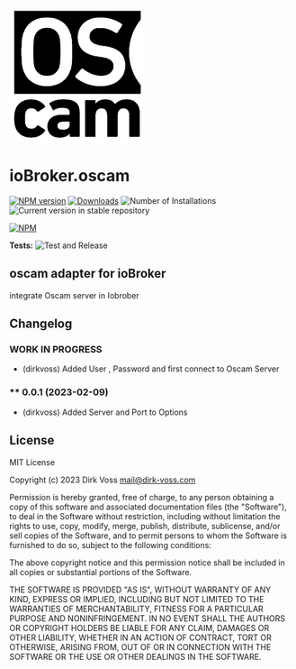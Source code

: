![Logo](admin/oscam.png)
# ioBroker.oscam

[![NPM version](https://img.shields.io/npm/v/iobroker.oscam.svg)](https://www.npmjs.com/package/iobroker.oscam)
[![Downloads](https://img.shields.io/npm/dm/iobroker.oscam.svg)](https://www.npmjs.com/package/iobroker.oscam)
![Number of Installations](https://iobroker.live/badges/oscam-installed.svg)
![Current version in stable repository](https://iobroker.live/badges/oscam-stable.svg)

[![NPM](https://nodei.co/npm/iobroker.oscam.png?downloads=true)](https://nodei.co/npm/iobroker.oscam/)

**Tests:** ![Test and Release](https://github.com/dirkvoss/ioBroker.oscam/workflows/Test%20and%20Release/badge.svg)

## oscam adapter for ioBroker

integrate Oscam server in Iobrober

## Changelog
<!--
    Placeholder for the next version (at the beginning of the line):
    ### **WORK IN PROGRESS**
-->

### **WORK IN PROGRESS**
* (dirkvoss) Added User , Password and first connect to Oscam Server

### ** 0.0.1 (2023-02-09)
* (dirkvoss) Added Server and Port to Options

## License
MIT License

Copyright (c) 2023 Dirk Voss <mail@dirk-voss.com>

Permission is hereby granted, free of charge, to any person obtaining a copy
of this software and associated documentation files (the "Software"), to deal
in the Software without restriction, including without limitation the rights
to use, copy, modify, merge, publish, distribute, sublicense, and/or sell
copies of the Software, and to permit persons to whom the Software is
furnished to do so, subject to the following conditions:

The above copyright notice and this permission notice shall be included in all
copies or substantial portions of the Software.

THE SOFTWARE IS PROVIDED "AS IS", WITHOUT WARRANTY OF ANY KIND, EXPRESS OR
IMPLIED, INCLUDING BUT NOT LIMITED TO THE WARRANTIES OF MERCHANTABILITY,
FITNESS FOR A PARTICULAR PURPOSE AND NONINFRINGEMENT. IN NO EVENT SHALL THE
AUTHORS OR COPYRIGHT HOLDERS BE LIABLE FOR ANY CLAIM, DAMAGES OR OTHER
LIABILITY, WHETHER IN AN ACTION OF CONTRACT, TORT OR OTHERWISE, ARISING FROM,
OUT OF OR IN CONNECTION WITH THE SOFTWARE OR THE USE OR OTHER DEALINGS IN THE
SOFTWARE.